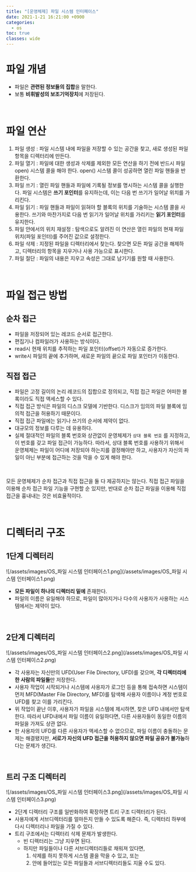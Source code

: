 ```yaml
---
title: "[운영체제] 파일 시스템 인터페이스"
date: 2021-1-21 16:21:00 +0900
categories:
  - os
toc: true
classes: wide
---
```


# 파일 개념

- 파일은 **관련된 정보들의 집합**을 말한다.
- 보통 **비휘발성의 보조기억장치**에 저장된다.

<br>

# 파일 연산

1. 파일 생성 : 파일 시스템 내에 파일을 저장할 수 있는 공간을 찾고, 새로 생성된 파일 항목을 디렉터리에 만든다.
2. 파일 열기 : 파일에 대한 생성과 삭제를 제외한 모든 연산을 하기 전에 반드시 파일 open) 시스템 콜을 해야 한다. open() 시스템 콜이 성공하면 열린 파일 핸들을 반환한다.
3. 파일 쓰기 : 열린 파일 핸들과 파일에 기록될 정보를 명시하는 시스템 콜을 실행한다. 파일 시스템은 **쓰기 포인터**를 유지하는데, 이는 다음 번 쓰기가 일어날 위치를 가리킨다.
4. 파일 읽기 : 파일 핸들과 파일이 읽혀야 할 블록의 위치를 기술하는 시스템 콜을 사용한다. 쓰기와 마찬가지로 다음 번 읽기가 일어날 위치를 가리키는 **읽기 포인터**를 유지한다.
5. 파일 안에서의 위치 재설정 : 탐색으로도 알려진 이 연산은 열린 파일의 현재 파일 위치(파일 포인터)를 주어진 값으로 설정한다.
6. 파일 삭제 : 지정된 파일을 디렉터리에서 찾는다. 찾으면 모든 파일 공간을 해제하고, 디렉터리의 항목을 지우거나 사용 가능으로 표시한다.
7. 파일 절단 : 파일의 내용은 지우고 속성은 그대로 남기기를 원할 때 사용한다.

<br>

# 파일 접근 방법

## 순차 접근

- 파일을 저장되어 있는 레코드 순서로 접근한다.
- 편집기나 컴파일러가 사용하는 방식이다.
- read시 현재 위치를 추적하는 파일 포인터(offset)가 자동으로 증가한다.
- write시 파일의 끝에 추가하며, 새로운 파일의 끝으로 파일 포인터가 이동한다.

## 직접 접근

- 파일은 고정 길이의 논리 레코드의 집합으로 정의되고, 직접 접근 파일은 어떠한 블록이라도 직접 액세스할 수 있다.
- 직접 접근 방식은 파일의 디스크 모델에 기반한다. 디스크가 임의의 파일 블록에 임의적 접근을 허용하기 때문이다.
- 직접 접근 파일에는 읽기나 쓰기의 순서에 제약이 없다.
- 대규모의 정보를 다루는 데 유용하다.
- 실제 절대적인 파일의 블록 번호와 상관없이 운영체제가 `상대 블록 번호` 를 지정하고, 이 번호를 갖고 파일 접근이 가능하다. 따라서, 상대 블록 번호를 사용하기 위해서 운영체제는 파일이 어디에 저장되야 하는지를 결정해야만 하고, 사용자가 자신의 파일이 아닌 부분에 접근하는 것을 막을 수 있게 해야 한다.

<br>

모든 운영체제가 순차 접근과 직접 접근을 둘 다 제공하지는 않는다. 직접 접근 파일을 이용해 순차 접근 파일 기능을 구현할 순 있지만, 반대로 순차 접근 파일을 이용해 직접 접근을 흉내내는 것은 비효율적이다.

<br>

# 디렉터리 구조

## 1단계 디렉터리

![/assets/images/OS_파일 시스템 인터페이스1.png](/assets/images/OS_파일 시스템 인터페이스1.png)

- **모든 파일이 하나의 디렉터리 밑에** 존재한다.
- 파일의 이름은 유일해야 하므로, 파일이 많아지거나 다수의 사용자가 사용하는 시스템에서는 제약이 있다.

<br>

## 2단계 디렉터리

![/assets/images/OS_파일 시스템 인터페이스2.png](/assets/images/OS_파일 시스템 인터페이스2.png)

- 각 사용자는 자신만의 UFD(User File Directory, UFD)를 갖으며, **각 디렉터리에 한 사람의 파일들**만 저장한다.
- 사용자 작업이 시작되거나 시스템에 사용자가 로그인 등을 통해 접속하면 시스템이 먼저 MFD(Master File Directory, MFD)를 탐색해 사용자 이름이나 계정 번호로 UFD를 찾고 이를 가리킨다.
- 위 작업이 끝난 이후, 사용자가 파일을 시스템에 제시하면, 찾은 UFD 내에서만 탐색한다. 따라서 UFD내에서 파일 이름이 유일하다면, 다른 사용자들이 동일한 이름의 파일을 가져도 상관 없다.
- 한 사용자의 UFD를 다른 사용자가 액세스할 수 없으므로, 파일 이름이 충돌하는 문제는 해결됐지만, **서로가 자신의 UFD 접근을 허용하지 않으면 파일 공유가 불가능**하다는 문제가 생긴다.

<br>

## 트리 구조 디렉터리

![/assets/images/OS_파일 시스템 인터페이스3.png](/assets/images/OS_파일 시스템 인터페이스3.png)

- 2단계 디렉터리 구조를 일반화하여 확장하면 트리 구조 디렉터리가 된다.
- 사용자에게 서브디렉터리를 얼마든지 만들 수 있도록 해준다. 즉, 디렉터리 하부에 다시 디렉터리나 파일을 가질 수 있다.
- 트리 구조에서는 디렉터리 삭제 문제가 발생한다.
    - 빈 디렉터리는 그냥 지우면 된다.
    - 하지만 파일들이나 다른 서브디렉터리들로 채워져 있다면,
        1. 삭제를 하지 못하게 시스템 콜을 막을 수 있고, 또는
        2. 안에 들어있는 모든 파일들과 서브디렉터리들도 지울 수도 있다.